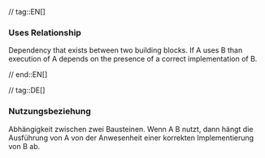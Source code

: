 // tag::EN[]
### Uses Relationship

Dependency that exists between two building blocks.
If A uses B than execution of A depends on the
presence of a correct implementation of B.


// end::EN[]

// tag::DE[]
### Nutzungsbeziehung

Abhängigkeit zwischen zwei Bausteinen. Wenn A B nutzt, dann hängt die
Ausführung von A von der Anwesenheit einer
korrekten Implementierung von B ab.


